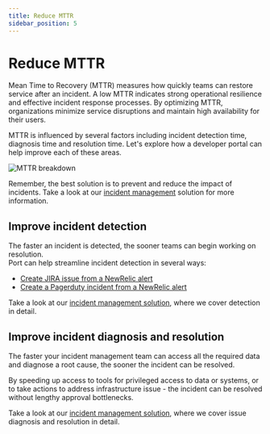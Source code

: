 ```yaml
---
title: Reduce MTTR 
sidebar_position: 5
---
```


# Reduce MTTR

Mean Time to Recovery (MTTR) measures how quickly teams can restore service after an incident. A low MTTR indicates strong operational resilience and effective incident response processes. By optimizing MTTR, organizations minimize service disruptions and maintain high availability for their users.

MTTR is influenced by several factors including incident detection time, diagnosis time and resolution time. Let's explore how a developer portal can help improve each of these areas.

![MTTR breakdown](/img/solutions/engineering-360/mttr.png)

Remember, the best solution is to prevent and reduce the impact of incidents. Take a look at our [incident management](/solutions/incident-management/prevent-and-minimize-incidents) solution for more information.

## Improve incident detection

The faster an incident is detected, the sooner teams can begin working on resolution.  
Port can help streamline incident detection in several ways:

- [Create JIRA issue from a NewRelic alert](/guides/all/create-jira-issue-from-newrelic/)
- [Create a Pagerduty incident from a NewRelic alert](/guides/all/create-pagerduty-incident-from-newrelic-alert/)

Take a look at our [incident management solution](/solutions/incident-management/detect-and-diagnose-incidents), where we cover detection in detail.

## Improve incident diagnosis and resolution

The faster your incident management team can access all the required data and diagnose a root cause, the sooner the incident can be resolved.

By speeding up access to tools for privileged access to data or systems, or to take actions to address infrastructure issue - the incident can be resolved without lengthy approval bottlenecks.

Take a look at our [incident management solution](/solutions/incident-management/operate-and-resolve-incidents), where we cover issue diagnosis and resolution in detail.
